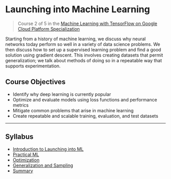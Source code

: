 # Launching into Machine Learning

> Course 2 of 5 in the [Machine Learning with TensorFlow on Google Cloud Platform Specialization](https://www.coursera.org/specializations/machine-learning-tensorflow-gcp)

Starting from a history of machine learning, we discuss why neural networks today perform so well in a variety of data science problems. We then discuss how to set up a supervised learning problem and find a good solution using gradient descent. This involves creating datasets that permit generalization; we talk about methods of doing so in a repeatable way that supports experimentation.

## Course Objectives

* Identify why deep learning is currently popular
* Optimize and evaluate models using loss functions and performance metrics
* Mitigate common problems that arise in machine learning
* Create repeatable and scalable training, evaluation, and test datasets

---
## Syllabus

* [Introduction to Launching into ML](1-Introduction/)
* [Practical ML](2-PracticalML/)
* [Optimization](3-Optimization/)
* [Generalization and Sampling](4-GeneralizationSampling/)
* [Summary](5-Summary/)